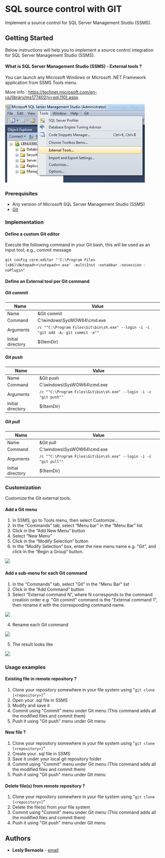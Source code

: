 # SQL source control with GIT

Implement a source control for SQL Server Management Studio (SSMS).

## Getting Started

Below instructions will help you to implement a source control integration for SQL Server Management Studio (SSMS).

#### What is SQL Server Management Studio (SSMS) - External tools ?

You can launch any Microsoft Windows or Microsoft .NET Framework application from SSMS Tools menu.

More info : https://technet.microsoft.com/en-us/library/ms177402(v=sql.110).aspx 

![](resources/ExternalTool.png)

### Prerequisites

* Any version of Microsoft SQL Server Management Studio (SSMS)
* [Git](https://git-scm.com/book/en/v2/Getting-Started-Installing-Git)

### Implementation

#### Define a custom Git editor

Execute the following command in your Git bash, this will be used as an input tool, e.g., commit message

```git config core.editor "'C:\Program Files (x86)\Notepad++\notepad++.exe' -multiInst -notabbar -nosession -noPlugin"```

#### Define an External tool per Git command

##### Git commit

| Name | Value |
| ------ | ------ |
| Name    | &Git commit |
| Command | C:\windows\SysWOW64\cmd.exe|
| Arguments | `/c ""C:\Program Files\Git\bin\sh.exe" --login -i -c "git add -A; git commit -e""` |
| Initial directory | $(ItemDir) |


##### Git push

| Name | Value |
| ------ | ------ |
| Name    | &Git push |
| Command | C:\windows\SysWOW64\cmd.exe|
| Arguments | `/c ""C:\Program Files\Git\bin\sh.exe" --login -i -c "git push""` |
| Initial directory | $(ItemDir) |


##### Git pull

| Name | Value |
| ------ | ------ |
| Name    | &Git pull |
| Command | C:\windows\SysWOW64\cmd.exe|
| Arguments | `/c ""C:\Program Files\Git\bin\sh.exe" --login -i -c "git pull""` |
| Initial directory | $(ItemDir) |

### Customization

Customize the Git external tools.


#### Add a Git menu

1.	In SSMS, go to Tools menu, then select Customize...
2.	In the “Commands” tab, select “Menu bar” in the “Menu Bar” list
3.	Click in the “Add New Menu” button
4.	Select “New Menu”
5.	Click in the “Modify Selection” button
6.	In the “Modify Selection” box, enter the new menu name e.g. “Git”, and click in the “Begin a Group” button. 

![](resources/GitMenu.png)


#### Add a sub-menu for each Git command

1.	In the “Commands” tab, select "Git" in the "Menu Bar" list
2.	Click in the “Add Command” button
3.	Select “External command N”, where N corresponds to the command creation order e.g. "Git commit" command is the "External command 1", then rename it with the corresponding command name.


![](resources/GitSubMenu1.png)

4. Rename each Git command

![](resources/GitSubMenu2.png)

5. The result looks like

![](resources/GitSubMenu3.png)

### Usage examples

#### Existing file in remote repository ?

1. Clone your repository somewhere in your file system using "`git clone [<repository>]`"
2. Open your .sql file in SSMS
3. Modify and save it
4. Commit using "Commit" menu under Git menu (This command adds all the modified files and commit them)
5. Push it using "Git push"  menu under Git menu

#### New file ?

1. Clone your repository somewhere in your file system using "`git clone [<repository>]`"
2. Create your .sql file in SSMS
3. Save it under your local git repository folder
4. Commit using "Commit" menu under Git menu (This command adds all the modified files and commit them)
5. Push it using "Git push"  menu under Git menu

#### Delete file(s) from remote repository ?

1. Clone your repository somewhere in your file system using "`git clone [<repository>]`"
2. Delete the file(s) from your file system
3. Commit using "Commit" menu under Git menu (This command adds all the modified files and commit them)
4. Push it using "Git push"  menu under Git menu

## Authors

* **Lesly Bernaola** - [email](leslybernaola@hotmail.com)
